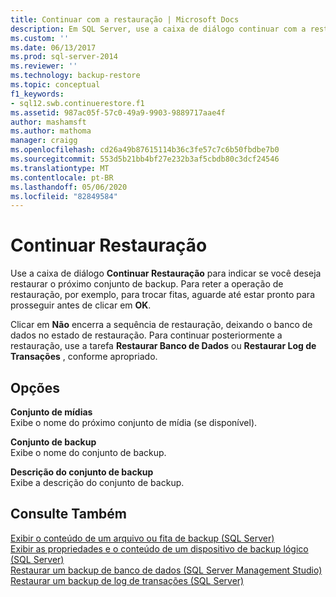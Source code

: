 ```yaml
---
title: Continuar com a restauração | Microsoft Docs
description: Em SQL Server, use a caixa de diálogo continuar com a restauração para indicar se você deseja restaurar o próximo conjunto de backup.
ms.custom: ''
ms.date: 06/13/2017
ms.prod: sql-server-2014
ms.reviewer: ''
ms.technology: backup-restore
ms.topic: conceptual
f1_keywords:
- sql12.swb.continuerestore.f1
ms.assetid: 987ac05f-57c0-49a9-9903-9889717aae4f
author: mashamsft
ms.author: mathoma
manager: craigg
ms.openlocfilehash: cd26a49b87615114b36c3fe57c7c6b50fbdbe7b0
ms.sourcegitcommit: 553d5b21bb4bf27e232b3af5cbdb80c3dcf24546
ms.translationtype: MT
ms.contentlocale: pt-BR
ms.lasthandoff: 05/06/2020
ms.locfileid: "82849584"
---
```

# <a name="continue-with-restore"></a>Continuar Restauração
  Use a caixa de diálogo **Continuar Restauração** para indicar se você deseja restaurar o próximo conjunto de backup. Para reter a operação de restauração, por exemplo, para trocar fitas, aguarde até estar pronto para prosseguir antes de clicar em **OK**.  
  
 Clicar em **Não** encerra a sequência de restauração, deixando o banco de dados no estado de restauração. Para continuar posteriormente a restauração, use a tarefa **Restaurar Banco de Dados** ou **Restaurar Log de Transações** , conforme apropriado.  
  
## <a name="options"></a>Opções  
 **Conjunto de mídias**  
 Exibe o nome do próximo conjunto de mídia (se disponível).  
  
 **Conjunto de backup**  
 Exibe o nome do conjunto de backup.  
  
 **Descrição do conjunto de backup**  
 Exibe a descrição do conjunto de backup.  
  
## <a name="see-also"></a>Consulte Também  
 [Exibir o conteúdo de um arquivo ou fita de backup &#40;SQL Server&#41;](../relational-databases/backup-restore/view-the-contents-of-a-backup-tape-or-file-sql-server.md)   
 [Exibir as propriedades e o conteúdo de um dispositivo de backup lógico &#40;SQL Server&#41;](../relational-databases/backup-restore/view-the-properties-and-contents-of-a-logical-backup-device-sql-server.md)   
 [Restaurar um backup de banco de dados &#40;SQL Server Management Studio&#41;](../relational-databases/backup-restore/restore-a-database-backup-using-ssms.md)   
 [Restaurar um backup de log de transações &#40;SQL Server&#41;](../relational-databases/backup-restore/restore-a-transaction-log-backup-sql-server.md)  
  
  
